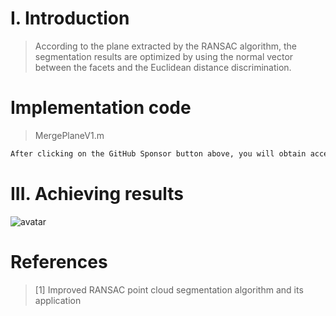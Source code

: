#  I. Introduction 

>  According to the plane extracted by the RANSAC algorithm, the segmentation results are optimized by using the normal vector between the facets and the Euclidean distance discrimination. 

#  Implementation code 

>  MergePlaneV1.m 

 ```python  
After clicking on the GitHub Sponsor button above, you will obtain access permissions to my private code repository ( https://github.com/slowlon/my_code_bar ) to view this blog code. By searching the code number of this blog, you can find the code you need, code number is: 2024020309574072202
 ```  
#  III. Achieving results 

![avatar]( b3e04cee61d94f9c827b848575ce771f.png) 

#  References 

>  [1] Improved RANSAC point cloud segmentation algorithm and its application 

